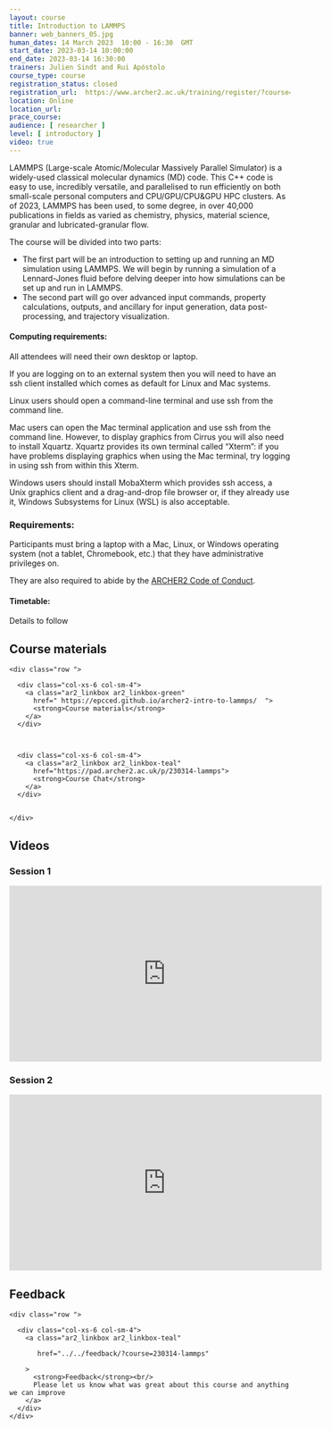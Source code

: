 ```yaml
---
layout: course
title: Introduction to LAMMPS
banner: web_banners_05.jpg 
human_dates: 14 March 2023  10:00 - 16:30  GMT
start_date: 2023-03-14 10:00:00
end_date: 2023-03-14 16:30:00
trainers: Julien Sindt and Rui Apóstolo
course_type: course
registration_status: closed
registration_url:  https://www.archer2.ac.uk/training/register/?course=230314-lammps
location: Online
location_url:
prace_course: 
audience: [ researcher ]
level: [ introductory ]
video: true
---
```




LAMMPS (Large-scale Atomic/Molecular Massively Parallel Simulator) is a widely-used classical molecular dynamics (MD) code. This C++ code is easy to use, incredibly versatile, and parallelised to run efficiently on both small-scale personal computers and CPU/GPU/CPU&GPU HPC clusters. As of 2023, LAMMPS has been used, to some degree, in over 40,000 publications in fields as varied as chemistry, physics, material science, granular and lubricated-granular flow.

The course will be divided into two parts:

-    The first part will be an introduction to setting up and running an MD simulation using LAMMPS. We will begin by running a simulation of a Lennard-Jones fluid before delving deeper into how simulations can be set up and run in LAMMPS.
-   The second part will go over advanced input commands, property calculations, outputs, and ancillary for input generation, data post-processing, and trajectory visualization.

#### Computing requirements:

All attendees will need their own desktop or laptop.

If you are logging on to an external system then you will need to have an ssh client installed which comes as default for Linux and Mac systems.

Linux users should open a command-line terminal and use ssh from the command line.

Mac users can open the Mac terminal application and use ssh from the command line. However, to display graphics from Cirrus you will also need to install Xquartz. Xquartz provides its own terminal called “Xterm”: if you have problems displaying graphics when using the Mac terminal, try logging in using ssh from within this Xterm.

Windows users should install MobaXterm which provides ssh access, a Unix graphics client and a drag-and-drop file browser or, if they already use it, Windows Subsystems for Linux (WSL) is also acceptable.


### Requirements:

Participants must bring a laptop with a Mac, Linux, or Windows operating system (not a tablet, Chromebook, etc.) that they have administrative privileges on.

They are also required to abide by the [ARCHER2  Code of Conduct](../../../about/policies/code-of-conduct.html). 


#### Timetable:

Details to follow

<section id="service">



<h2><a name="materials">Course materials</a></h2>



    <div class="row ">	
 		
      <div class="col-xs-6 col-sm-4">
        <a class="ar2_linkbox ar2_linkbox-green" 
          href=" https://epcced.github.io/archer2-intro-to-lammps/  ">
          <strong>Course materials</strong>         
        </a>
      </div>


  
      <div class="col-xs-6 col-sm-4">
        <a class="ar2_linkbox ar2_linkbox-teal" 
          href="https://pad.archer2.ac.uk/p/230314-lammps">
          <strong>Course Chat</strong>       
        </a>
      </div>
		

 	</div>
		
		
					


 		
<h2><a name="videos">Videos</a></h2>

<h3>Session 1</h3>

<div>
	<iframe title="Video" width="560" height="315" src="https://www.youtube.com/embed/ywTVbTAwm-0" frameborder="0" allow="accelerometer; autoplay; encrypted-media; gyroscope; picture-in-picture" allowfullscreen></iframe>
</div>

<h3>Session 2</h3>

<div>
	<iframe title="Video" width="560" height="315" src="https://www.youtube.com/embed/jtrbNVS0sEA" frameborder="0" allow="accelerometer; autoplay; encrypted-media; gyroscope; picture-in-picture" allowfullscreen></iframe>
</div>






<h2><a name="feedback">Feedback</a></h2>


    <div class="row ">	

      <div class="col-xs-6 col-sm-4">
        <a class="ar2_linkbox ar2_linkbox-teal" 

           href="../../feedback/?course=230314-lammps" 

		>
          <strong>Feedback</strong><br/>
          Please let us know what was great about this course and anything we can improve
        </a>
      </div>
    </div>
		
		

 
</section>


